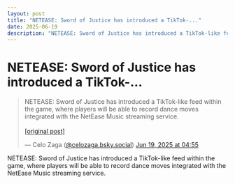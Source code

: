 ```yaml
---
layout: post
title: "NETEASE: Sword of Justice has introduced a TikTok-..."
date: 2025-06-19
description: "NETEASE: Sword of Justice has introduced a TikTok-like feed within the game, where players will be able to record dance moves integrated with the NetEas..."
---
```


<h1 class="bluesky-post-title">NETEASE: Sword of Justice has introduced a TikTok-...</h1>

<blockquote class="bluesky-embed" data-bluesky-uri="at://did:plc:lmh6rennptq77inaztnovw4b/app.bsky.feed.post/3lrwqapofwc2y" data-bluesky-embed-color-mode="system">
<p lang="">NETEASE: Sword of Justice has introduced a TikTok-like feed within the game, where players will be able to record dance moves integrated with the NetEase Music streaming service.<br><br><a href="https://bsky.app/profile/celozaga.bsky.social/post/3lrwqapofwc2y">[original post]</a></p>
&mdash; Celo Zaga (<a href="https://bsky.app/profile/did:plc:lmh6rennptq77inaztnovw4b?ref_src=embed">@celozaga.bsky.social</a>) <a href="https://bsky.app/profile/celozaga.bsky.social/post/3lrwqapofwc2y?ref_src=embed">Jun 19, 2025 at 04:55</a>
</blockquote>
<script async src="https://embed.bsky.app/static/embed.js" charset="utf-8"></script>

<p class="bluesky-post-description">NETEASE: Sword of Justice has introduced a TikTok-like feed within the game, where players will be able to record dance moves integrated with the NetEase Music streaming service.</p>

